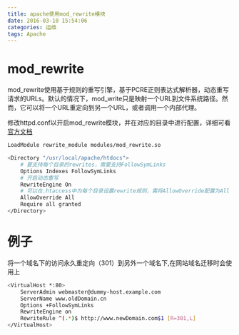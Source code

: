 ```yaml
---
title: apache使用mod_rewrite模块
date: 2016-03-10 15:54:06
categories: 运维
tags: Apache
---
```


# mod_rewrite
mod_rewrite使用基于规则的重写引擎，基于PCRE正则表达式解析器，动态重写请求的URLs。默认的情况下，mod_write只是映射一个URL到文件系统路径。然而，它可以将一个URL重定向到另一个URL，或者调用一个内部代理。

修改httpd.conf以开启mod_rewrite模块，并在对应的目录中进行配置，详细可看[官方文档](http://httpd.apache.org/docs/current/mod/mod_rewrite.html)

```bash
LoadModule rewrite_module modules/mod_rewrite.so

<Directory "/usr/local/apache/htdocs">
    # 要支持每个目录的rewrites，需要支持FollowSymLinks
    Options Indexes FollowSymLinks
    # 开启动态重写
    RewriteEngine On
    # 可以在.htaccess中为每个目录设置rewrite规则，需将AllowOverride配置为All
    AllowOverride All
    Require all granted
</Directory>
```

# 例子
将一个域名下的访问永久重定向（301）到另外一个域名下,在网站域名迁移时会使用上
```bash
<VirtualHost *:80>
    ServerAdmin webmaster@dummy-host.example.com
    ServerName www.oldDomain.cn
    Options +FollowSymLinks
    RewriteEngine on
    RewriteRule ^(.*)$ http://www.newDomain.com$1 [R=301,L]
</VirtualHost>
```
